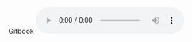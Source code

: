 Gitbook
<audio controls>
  <source src="URL_ФАЙЛА" type="audio/mpeg">
  Your browser does not support the audio element.
</audio>
